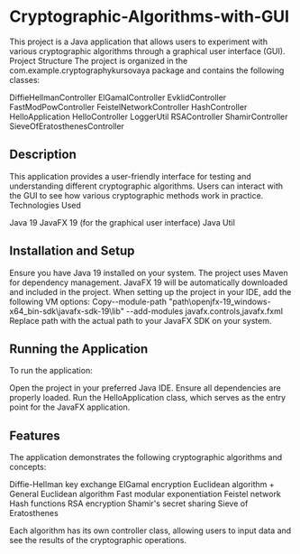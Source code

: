 # Cryptographic-Algorithms-with-GUI

This project is a Java application that allows users to experiment with various cryptographic algorithms through a graphical user interface (GUI).
Project Structure
The project is organized in the com.example.cryptographykursovaya package and contains the following classes:

DiffieHellmanController
ElGamalController
EvklidController
FastModPowController
FeistelNetworkController
HashController
HelloApplication
HelloController
LoggerUtil
RSAController
ShamirController
SieveOfEratosthenesController

## Description
This application provides a user-friendly interface for testing and understanding different cryptographic algorithms. Users can interact with the GUI to see how various cryptographic methods work in practice.
Technologies Used

Java 19
JavaFX 19 (for the graphical user interface)
Java Util

## Installation and Setup

Ensure you have Java 19 installed on your system.
The project uses Maven for dependency management. JavaFX 19 will be automatically downloaded and included in the project.
When setting up the project in your IDE, add the following VM options:
Copy--module-path "path\openjfx-19_windows-x64_bin-sdk\javafx-sdk-19\lib" --add-modules javafx.controls,javafx.fxml
Replace path with the actual path to your JavaFX SDK on your system.

## Running the Application
To run the application:

Open the project in your preferred Java IDE.
Ensure all dependencies are properly loaded.
Run the HelloApplication class, which serves as the entry point for the JavaFX application.

## Features
The application demonstrates the following cryptographic algorithms and concepts:

Diffie-Hellman key exchange
ElGamal encryption
Euclidean algorithm + General Euclidean algorithm
Fast modular exponentiation
Feistel network
Hash functions
RSA encryption
Shamir's secret sharing
Sieve of Eratosthenes

Each algorithm has its own controller class, allowing users to input data and see the results of the cryptographic operations.
